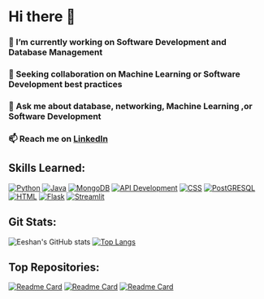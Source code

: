 # Hi there 👋

### 🔭 I’m currently working on Software Development and Database Management

### 👯 Seeking collaboration on Machine Learning or Software Development best practices

### 💬 Ask me about database, networking, Machine Learning ,or Software Development

### 📫 Reach me on [LinkedIn](https://www.linkedin.com/in/eeshan-dixit-801935229/)

## Skills Learned:

[![Python](https://visitcount.itsvg.in/api?id=Eeshan12&label=Python&color=4&icon=2&pretty=true)](https://github.com/Eeshan12)
[![Java](https://visitcount.itsvg.in/api?id=Eeshan12&label=Java&color=4&icon=2&pretty=true)](https://github.com/Eeshan12)
[![MongoDB](https://visitcount.itsvg.in/api?id=Eeshan12&label=MongoDB&color=4&icon=2&pretty=true)](https://github.com/Eeshan12)
[![API Development](https://visitcount.itsvg.in/api?id=Eeshan12&label=API_development&color=4&icon=2&pretty=true)](https://github.com/Eeshan12)
[![CSS](https://visitcount.itsvg.in/api?id=Eeshan12&label=css&color=4&icon=2&pretty=true)](https://github.com/Eeshan12)
[![PostGRESQL](https://visitcount.itsvg.in/api?id=Eeshan12&label=PostGRESql&color=4&icon=2&pretty=true)](https://github.com/Eeshan12)
[![HTML](https://visitcount.itsvg.in/api?id=Eeshan12&label=HTML&color=4&icon=2&pretty=true)](https://github.com/Eeshan12)
[![Flask](https://visitcount.itsvg.in/api?id=Eeshan12&label=Flask&color=4&icon=2&pretty=true)](https://github.com/Eeshan12)
[![Streamlit](https://visitcount.itsvg.in/api?id=Eeshan12&label=Streamlit&color=4&icon=2&pretty=true)](https://github.com/Eeshan12)
## Git Stats:

![Eeshan's GitHub stats](https://github-readme-stats.vercel.app/api?username=Eeshan12&show_icons=true&theme=radical&cache_seconds=1800) [![Top Langs](https://github-readme-stats.vercel.app/api/top-langs/?username=Eeshan12&layout=donut&cache_seconds=10)](https://github.com/Eeshan12/github-readme-stats)

## Top Repositories:

[![Readme Card](https://github-readme-stats.vercel.app/api/pin/?username=Eeshan12&repo=Moodmelody)](https://github.com/Eeshan12/Moodmelody)
[![Readme Card](https://github-readme-stats.vercel.app/api/pin/?username=Eeshan12&repo=optichat)](https://github.com/Eeshan12/Optichat)
[![Readme Card](https://github-readme-stats.vercel.app/api/pin/?username=Eeshan12&repo=DSA)](https://github.com/Eeshan12/DSA)
